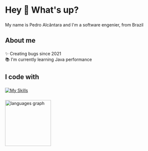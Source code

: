 <h1 align="left">Hey 👋 What's up?</h1>

###

<p align="left">My name is Pedro Alcântara and I'm a software engenier, from Brazil</p>

###

<h2 align="left">About me</h2>

###

<p align="left">✨ Creating bugs since 2021<br>📚 I'm currently learning Java performance</p>

###

<h2 align="left">I code with</h2>

###

[![My Skills](https://skillicons.dev/icons?i=java,postgres,spring,docker,git,linux)](https://skillicons.dev)


###

<div align="left">
  <img src="https://github-readme-stats.vercel.app/api/top-langs?username=pedrelosa&locale=en&hide_title=false&layout=compact&card_width=320&langs_count=5&theme=dracula&hide_border=false&order=2" height="150" alt="languages graph"  />
</div>

###
